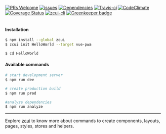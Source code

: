 [![PRs Welcome](https://img.shields.io/badge/PRs-welcome-brightgreen.svg?style=flat-square)](http://makeapullrequest.com)
[![issues](https://img.shields.io/github/issues/hamidraza/zcui-vue-pwa.svg?style=flat-square)](https://github.com/hamidraza/zcui-vue-pwa/issues)
[![Dependencies](https://david-dm.org/hamidraza/zcui-vue-pwa/status.svg?style=flat-square)](https://david-dm.org/hamidraza/zcui-vue-pwa)
[![Travis-ci](https://img.shields.io/travis/hamidraza/zcui-vue-pwa.svg?style=flat-square)](https://travis-ci.org/hamidraza/zcui-vue-pwa/)
[![CodeClimate](https://img.shields.io/codeclimate/github/hamidraza/zcui-vue-pwa.svg?style=flat-square)](https://codeclimate.com/github/hamidraza/zcui-vue-pwa)
[![Coverage Status](https://coveralls.io/repos/github/hamidraza/zcui-vue-pwa/badge.svg?branch=master)](https://coveralls.io/github/hamidraza/zcui-vue-pwa?branch=master)
[![zcui-cli](https://img.shields.io/badge/cli-zcui-blue.svg?style=flat-square)](https://github.com/ZoomCar/zcui)
[![Greenkeeper badge](https://badges.greenkeeper.io/hamidraza/zcui-vue-pwa.svg)](https://greenkeeper.io/)
<br><br>


#### Installation

``` bash
$ npm install --global zcui
$ zcui init HelloWorld --target vue-pwa
```

``` bash
$ cd HelloWorld
```

#### Available commands

``` bash
# start development server
$ npm run dev

# create production build
$ npm run prod

#analyze dependencies
$ npm run analyze
```

---

Explore [zcui](https://github.com/ZoomCar/zcui "zcui cli") to know more about commands to create components, layouts, pages, styles, stores and helpers.

